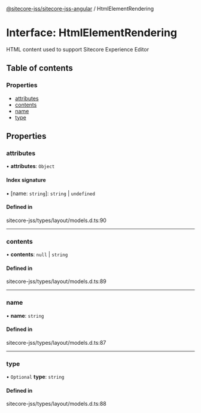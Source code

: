 [@sitecore-jss/sitecore-jss-angular](../README.md) / HtmlElementRendering

# Interface: HtmlElementRendering

HTML content used to support Sitecore Experience Editor

## Table of contents

### Properties

- [attributes](HtmlElementRendering.md#attributes)
- [contents](HtmlElementRendering.md#contents)
- [name](HtmlElementRendering.md#name)
- [type](HtmlElementRendering.md#type)

## Properties

### attributes

• **attributes**: `Object`

#### Index signature

▪ [name: `string`]: `string` \| `undefined`

#### Defined in

sitecore-jss/types/layout/models.d.ts:90

___

### contents

• **contents**: ``null`` \| `string`

#### Defined in

sitecore-jss/types/layout/models.d.ts:89

___

### name

• **name**: `string`

#### Defined in

sitecore-jss/types/layout/models.d.ts:87

___

### type

• `Optional` **type**: `string`

#### Defined in

sitecore-jss/types/layout/models.d.ts:88
